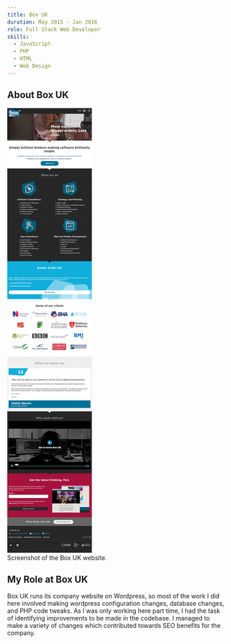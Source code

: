 ```yaml
---
title: Box UK
duration: May 2015 - Jan 2016
role: Full Stack Web Developer
skills:
  - JavaScript
  - PHP
  - HTML
  - Web Design
---
```


## About Box UK


<div class="card mb-3">
    <img class="card-img-top" src = "/static/img/box-uk.png"/>
    <div class="card-body bg-light">
        <div class="card-text">Screenshot of the Box UK website.</div>
    </div>
</div>

## My Role at Box UK
Box UK runs its company website on Wordpress, so most of the work I did here involved making wordpress configuration changes, database changes, and PHP code tweaks.
As I was only working here part time, I had the task of identifying improvements to be made in the codebase. I managed to make a variety of changes which contributed towards SEO benefits for the company.  